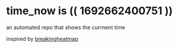 # time_now is (( 1692662400751 ))

an automated repo that shows the currnent time

inspired by [breakingheatmap](https://github.com/breakingheatmap/breakingheatmap)